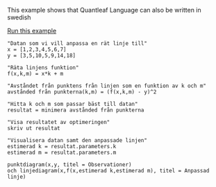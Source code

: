 This example shows that Quantleaf Language can also be written in swedish


[Run this example](https://quantleaf.com/?q=%22Datan%20som%20vi%20vill%20anpassa%20en%20r%C3%A4t%20linje%20till%22%0Ax%20%3D%20%5B1,2,3,4,5,6,7%5D%0Ay%20%3D%20%5B3,5,10,5,9,14,18%5D%0A%0A%22R%C3%A4ta%20linjens%20funktion%22%0Af(x,k,m)%20%3D%20x*k%20%2B%20m%0A%0A%22Avst%C3%A5ndet%20fr%C3%A5n%20punktens%20fr%C3%A5n%20linjen%20som%20en%20funktion%20av%20k%20och%20m%22%0Aavst%C3%A5nded%20fr%C3%A5n%20punkterna(k,m)%20%3D%20(f(x,k,m)%20-%20y)%5E2%0A%0A%22Hitta%20k%20och%20m%20som%20passar%20b%C3%A4st%20till%20datan%22%0Aresultat%20%3D%20minimera%20avst%C3%A5nded%20fr%C3%A5n%20punkterna%0A%0A%22Visa%20resultatet%20av%20optimeringen%22%0Askriv%20ut%20resultat%0A%0A%22Visualisera%20datan%20samt%20den%20anpassade%20linjen%22%0Aestimerad%20k%20%3D%20resultat.parameters.k%0Aestimerad%20m%20%3D%20resultat.parameters.m%0A%0Apunktdiagram(x,y,%20titel%20%3D%20Observationer)%20%0Aoch%20linjediagram(x,f(x,estimerad%20k,estimerad%20m),%20titel%20%3D%20Anpassad%20linje)&t=code)


```
"Datan som vi vill anpassa en rät linje till"
x = [1,2,3,4,5,6,7]
y = [3,5,10,5,9,14,18]

"Räta linjens funktion"
f(x,k,m) = x*k + m

"Avståndet från punktens från linjen som en funktion av k och m"
avstånded från punkterna(k,m) = (f(x,k,m) - y)^2

"Hitta k och m som passar bäst till datan"
resultat = minimera avstånded från punkterna

"Visa resultatet av optimeringen"
skriv ut resultat

"Visualisera datan samt den anpassade linjen"
estimerad k = resultat.parameters.k
estimerad m = resultat.parameters.m

punktdiagram(x,y, titel = Observationer) 
och linjediagram(x,f(x,estimerad k,estimerad m), titel = Anpassad linje)

```
